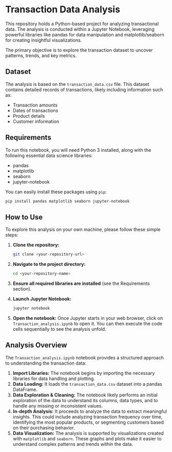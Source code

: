 # Transaction Data Analysis

This repository holds a Python-based project for analyzing transactional data. The analysis is conducted within a Jupyter Notebook, leveraging powerful libraries like pandas for data manipulation and matplotlib/seaborn for creating insightful visualizations.

The primary objective is to explore the transaction dataset to uncover patterns, trends, and key metrics.

##  Dataset

The analysis is based on the `transaction_data.csv` file. This dataset contains detailed records of transactions, likely including information such as:
* Transaction amounts
* Dates of transactions
* Product details
* Customer information

## Requirements

To run this notebook, you will need Python 3 installed, along with the following essential data science libraries:

* pandas
* matplotlib
* seaborn
* jupyter-notebook

You can easily install these packages using `pip`:
```bash
pip install pandas matplotlib seaborn jupyter-notebook
```

##  How to Use

To explore this analysis on your own machine, please follow these simple steps:

1.  **Clone the repository:**
    ```bash
    git clone <your-repository-url>
    ```
2.  **Navigate to the project directory:**
    ```bash
    cd <your-repository-name>
    ```
3.  **Ensure all required libraries are installed** (see the Requirements section).

4.  **Launch Jupyter Notebook:**
    ```bash
    jupyter notebook
    ```
5.  **Open the notebook:**
    Once Jupyter starts in your web browser, click on `Transaction_analysis.ipynb` to open it. You can then execute the code cells sequentially to see the analysis unfold.

## Analysis Overview

The `Transaction_analysis.ipynb` notebook provides a structured approach to understanding the transaction data:

1.  **Import Libraries:** The notebook begins by importing the necessary libraries for data handling and plotting.
2.  **Data Loading:** It loads the `transaction_data.csv` dataset into a pandas DataFrame.
3.  **Data Exploration & Cleaning:** The notebook likely performs an initial exploration of the data to understand its columns, data types, and to handle any missing or inconsistent values.
4.  **In-depth Analysis:** It proceeds to analyze the data to extract meaningful insights. This could include analyzing transaction frequency over time, identifying the most popular products, or segmenting customers based on their purchasing behavior.
5.  **Data Visualization:** The analysis is supported by visualizations created with `matplotlib` and `seaborn`. These graphs and plots make it easier to understand complex patterns and trends within the data.
